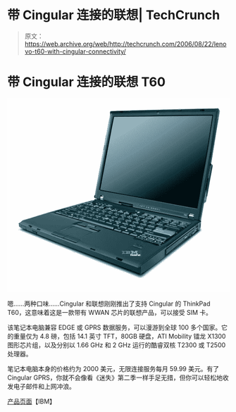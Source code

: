 # 带 Cingular 连接的联想| TechCrunch

> 原文：<https://web.archive.org/web/http://techcrunch.com/2006/08/22/lenovo-t60-with-cingular-connectivity/>

# 带 Cingular 连接的联想 T60

![](img/db43122db52e791e9f8fa19335b81d9b.png)

嗯……两种口味……Cingular 和联想刚刚推出了支持 Cingular 的 ThinkPad T60，这意味着这是一款带有 WWAN 芯片的联想产品，可以接受 SIM 卡。

该笔记本电脑兼容 EDGE 或 GPRS 数据服务，可以漫游到全球 100 多个国家。它的重量仅为 4.8 磅，包括 14.1 英寸 TFT，80GB 硬盘，ATI Mobility 镭龙 X1300 图形芯片组，以及分别以 1.66 GHz 和 2 GHz 运行的酷睿双核 T2300 或 T2500 处理器。

笔记本电脑本身的价格约为 2000 美元，无限连接服务每月 59.99 美元。有了 Cingular GPRS，你就不会像看《迷失》第二季一样手足无措，但你可以轻松地收发电子邮件和上网冲浪。

[产品页面](https://web.archive.org/web/20130627212458/http://www-131.ibm.com/webapp/wcs/stores/servlet/PromotionDisplay?promoId=1074816425&catalogId=-840&storeId=10000001&langId=-1)【IBM】